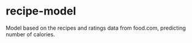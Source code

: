 # recipe-model
Model based on the recipes and ratings data from food.com, predicting number of calories.
